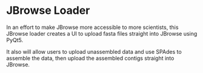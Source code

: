 # JBrowse Loader
In an effort to make JBrowse more accessible to more scientists, this JBrowse loader creates a UI to upload fasta files
straight into JBrowse using PyQt5.

It also will allow users to upload unassembled data and use SPAdes to assemble the data, then upload the assembled contigs straight into JBrowse.

